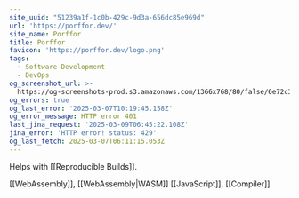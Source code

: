 ```yaml
---
site_uuid: "51239a1f-1c0b-429c-9d3a-656dc85e969d"
url: 'https://porffor.dev/'
site_name: Porffor
title: Porffor
favicon: 'https://porffor.dev/logo.png'
tags:
  - Software-Development
  - DevOps
og_screenshot_url: >-
  https://og-screenshots-prod.s3.amazonaws.com/1366x768/80/false/6e72c3d959b2de62eca1b9712d24dd4b1eb417270f70678c9f419bf640224bc0.jpeg
og_errors: true
og_last_error: '2025-03-07T10:19:45.158Z'
og_error_message: HTTP error 401
last_jina_request: '2025-03-09T06:45:22.108Z'
jina_error: 'HTTP error! status: 429'
og_last_fetch: 2025-03-07T06:11:15.053Z
---
```

Helps with [[Reproducible Builds]]. 

[[WebAssembly]], [[WebAssembly|WASM]]
[[JavaScript]], [[Compiler]]

